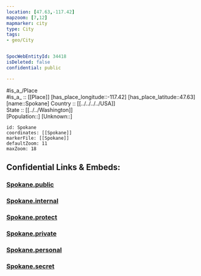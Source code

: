 ```yaml
---
location: [47.63,-117.42] 
mapzoom: [7,12] 
mapmarker: city 
type: City
tags:
- geo/City


SpocWebEntityId: 34418
isDeleted: false
confidential: public

---
```

#is_a_/Place  
#is_a_ :: [[Place]] 
[has_place_longitude::-117.42] 
[has_place_latitude::47.63] 
[name::Spokane] 
Country :: [[../../../../USA]]  
State :: [[../../Washington]]  
[Population::] 
[Unknown::] 


```leaflet
id: Spokane
coordinates: [[Spokane]] 
markerFile: [[Spokane]] 
defaultZoom: 11 
maxZoom: 18
```


## Confidential Links & Embeds: 

### [Spokane.public](/_public/\Earth\Continent\America~North\USA\USA~Pacific\Washington\counties~Washington\Spokane,County\cities~SpokaneSpokane.public.md) 

### [Spokane.internal](/_internal/\Earth\Continent\America~North\USA\USA~Pacific\Washington\counties~Washington\Spokane,County\cities~SpokaneSpokane.internal.md) 

### [Spokane.protect](/_protect/\Earth\Continent\America~North\USA\USA~Pacific\Washington\counties~Washington\Spokane,County\cities~SpokaneSpokane.protect.md) 

### [Spokane.private](/_private/\Earth\Continent\America~North\USA\USA~Pacific\Washington\counties~Washington\Spokane,County\cities~SpokaneSpokane.private.md) 

### [Spokane.personal](/_personal/\Earth\Continent\America~North\USA\USA~Pacific\Washington\counties~Washington\Spokane,County\cities~SpokaneSpokane.personal.md) 

### [Spokane.secret](/_secret/\Earth\Continent\America~North\USA\USA~Pacific\Washington\counties~Washington\Spokane,County\cities~SpokaneSpokane.secret.md)

